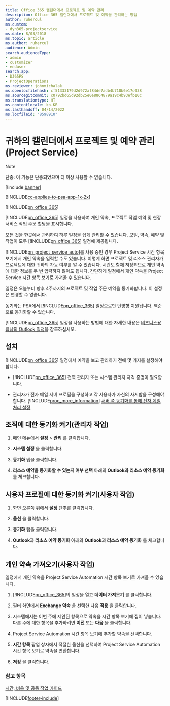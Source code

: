 ```yaml
---
title: Office 365 캘린더에서 프로젝트 및 예약 관리
description: Office 365 캘린더에서 프로젝트 및 예약을 관리하는 방법
author: ruhercul
ms.custom:
- dyn365-projectservice
ms.date: 8/03/2018
ms.topic: article
ms.author: ruhercul
audience: Admin
search.audienceType:
- admin
- customizer
- enduser
search.app:
- D365PS
- ProjectOperations
ms.reviewer: johnmichalak
ms.openlocfilehash: cf51333179d2d972af84de7adb4b718b6e17d038
ms.sourcegitcommit: c0792bd65d92db25e0e8864879a19c4b93efb10c
ms.translationtype: HT
ms.contentlocale: ko-KR
ms.lasthandoff: 04/14/2022
ms.locfileid: "8598910"
---
```

# <a name="manage-projects-and-bookings-in-your-calendar-project-service"></a>귀하의 캘린더에서 프로젝트 및 예약 관리 (Project Service)

> [!Note]
> 단종: 이 기능은 단종되었으며 더 이상 사용할 수 없습니다.

[!include [banner](../includes/psa-now-project-operations.md)]

[!INCLUDE[cc-applies-to-psa-app-1x-2x](../includes/cc-applies-to-psa-app-1x-2x.md)]

[!INCLUDE[pn_office_365](../includes/pn-office-365.md)] 

[!INCLUDE[pn_office_365](../includes/pn-office-365.md)] 일정을 사용하여 개인 약속, 프로젝트 작업 예약 및 현장 서비스 작업 주문 할당을 표시합니다.  
  
 모든 것을 한곳에서 관리하여 하루 일정을 쉽게 관리할 수 있습니다. 모임, 약속, 예약 및 작업이 모두 [!INCLUDE[pn_office_365](../includes/pn-office-365.md)] 일정에 제공됩니다.  
  
 [!INCLUDE[pn_project_service_auto](../includes/pn-project-service-auto.md)]를 사용 중인 경우 Project Service 시간 항목 보기에서 개인 약속을 입력할 수도 있습니다. 이렇게 하면 프로젝트 및 리소스 관리자가 프로젝트에 대한 귀하의 가능 여부를 알 수 있습니다. 시간도 함께 저장되므로 개인 약속에 대한 정보를 두 번 입력하지 않아도 됩니다. 간단하게 일정에서 개인 약속을 Project Service 시간 항목 보기로 가져올 수 있습니다.  
  
 일정은 오늘부터 향후 4주까지의 프로젝트 및 작업 주문 예약을 동기화합니다. 이 설정은 변경할 수 없습니다.  
  
 동기화는 PSA에서 [!INCLUDE[pn_office_365](../includes/pn-office-365.md)] 일정으로만 단방향 지원됩니다. 역순으로 동기화할 수 있습니다. 
  
 [!INCLUDE[pn_office_365](../includes/pn-office-365.md)] 일정을 사용하는 방법에 대한 자세한 내용은 [비즈니스용 웹상의 Outlook 일정](https://support.office.com/article/Calendar-in-Outlook-on-the-web-for-business-5219c457-d1fe-4c2f-9032-1a816b88e936)을 참조하십시오.  
  
## <a name="setup"></a>설치  
 [!INCLUDE[pn_office_365](../includes/pn-office-365.md)] 일정에서 예약을 보고 관리하기 전에 몇 가지를 설정해야 합니다.  
  
- [!INCLUDE[pn_office_365](../includes/pn-office-365.md)] 전역 관리자 또는 시스템 관리자 자격 증명이 필요합니다.  
  
- 관리자가 전자 메일 서버 프로필을 구성하고 각 사용자가 자신의 사서함을 구성해야 합니다. [!INCLUDE[proc_more_information](../includes/proc-more-information.md)] [서버 쪽 동기화를 통해 전자 메일 처리 설정](/dynamics365/customerengagement/on-premises/admin/set-up-server-side-synchronization-of-email-appointments-contacts-and-tasks)  
  
## <a name="turn-on-synchronization-for-your-organization-admin-task"></a>조직에 대한 동기화 켜기(관리자 작업)  
  
1.  메인 메뉴에서 **설정** > **관리** 를 클릭합니다.  
  
2.  **시스템 설정** 을 클릭합니다.  
  
3.  **동기화** 탭을 클릭합니다.  
  
4.  **리소스 예약을 동기화할 수 있는지 여부 선택** 아래의 **Outlook과 리소스 예약 동기화** 를 체크합니다.  
  
## <a name="turn-on-synchronization-for-your-user-profile-user-task"></a>사용자 프로필에 대한 동기화 켜기(사용자 작업)  
  
1.  화면 오른쪽 위에서 **설정** 단추를 클릭합니다.  
  
2.  **옵션** 을 클릭합니다.  
  
3.  **동기화** 탭을 클릭합니다.  
  
4.  **Outlook과 리소스 예약 동기화** 아래의 **Outlook과 리소스 예약 동기화** 를 체크합니다.  
  
## <a name="import-your-personal-appointments-user-task"></a>개인 약속 가져오기(사용자 작업)  
 일정에서 개인 약속을 Project Service Automation 시간 항목 보기로 가져올 수 있습니다.  
  
1. [!INCLUDE[pn_office_365](../includes/pn-office-365.md)]의 일정을 열고 **데이터 가져오기** 를 클릭합니다.  
  
2. 필터 화면에서 **Exchange 약속** 을 선택한 다음 **적용** 을 클릭합니다.  
  
3. 시스템에서는 이번 주에 제안된 항목으로 약속을 시간 항목 보기에 집어 넣습니다. 다른 주에 대한 항목을 추가하려면 **이전** 또는 **다음** 을 클릭합니다.  
  
4. Project Service Automation 시간 항목 보기에 추가할 약속을 선택합니다.  
  
5. **시간 항목** 팝업 상자에서 적절한 옵션을 선택하여 Project Service Automation 시간 항목 보기로 약속을 변환합니다.  
  
6. **저장** 을 클릭합니다.  
  
### <a name="see-also"></a>참고 항목  
 [시간, 비용 및 공동 작업 가이드](../psa/time-expense-collaboration-guide.md)


[!INCLUDE[footer-include](../includes/footer-banner.md)]
